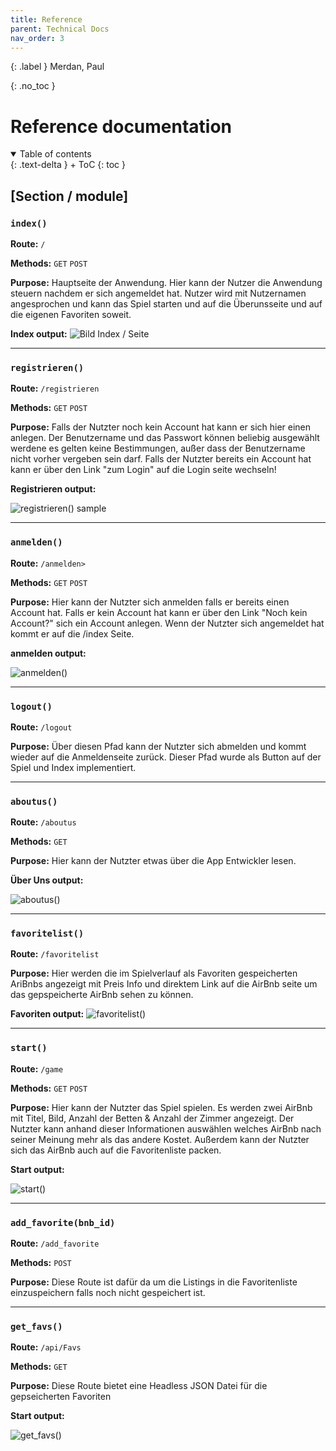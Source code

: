 ```yaml
---
title: Reference
parent: Technical Docs
nav_order: 3
---
```


{: .label }
Merdan, Paul

{: .no_toc }
# Reference documentation

<details open markdown="block">
{: .text-delta }
<summary>Table of contents</summary>
+ ToC
{: toc }
</details>

## [Section / module]

### `index()`

**Route:** `/`

**Methods:** `GET` `POST`

**Purpose:** Hauptseite der Anwendung. Hier kann der Nutzer die Anwendung steuern nachdem er sich angemeldet hat. Nutzer wird mit Nutzernamen angesprochen und kann das Spiel starten und auf die Überunsseite und auf die eigenen Favoriten soweit. 


**Index output:**
![Bild Index / Seite](/docs/images/bild1.png)

---


### `registrieren()`

**Route:** `/registrieren`

**Methods:** `GET` `POST`

**Purpose:** Falls der Nutzter noch kein Account hat kann er sich hier einen anlegen. Der Benutzername und das Passwort können beliebig ausgewählt werdene es gelten keine Bestimmungen, außer dass der Benutzername nicht vorher vergeben sein darf. Falls der Nutzter bereits ein Account hat kann er über den Link "zum Login" auf die Login seite wechseln!

**Registrieren output:**

![registrieren() sample](/docs/images/registrieren.png)

---

### `anmelden()`

**Route:** `/anmelden>`

**Methods:** `GET` `POST`

**Purpose:** Hier kann der Nutzter sich anmelden falls er bereits einen Account hat. Falls er kein Account hat kann er über den Link "Noch kein Account?" sich ein Account anlegen. Wenn der Nutzter sich angemeldet hat kommt er auf die /index Seite.

**anmelden output:**

![anmelden()](/docs/images/anmelden.png)

---


### `logout()`

**Route:** `/logout`

**Purpose:** Über diesen Pfad kann der Nutzter sich abmelden und kommt wieder auf die Anmeldenseite zurück. Dieser Pfad wurde als Button auf der Spiel und Index implementiert.

---

### `aboutus()`

**Route:** `/aboutus`

**Methods:** `GET`

**Purpose:** Hier kann der Nutzter etwas über die App Entwickler lesen. 

**Über Uns output:**

![aboutus()](/docs/images/aboutus.png)

---

### `favoritelist()`

**Route:** `/favoritelist`

**Purpose:** Hier werden die im Spielverlauf als Favoriten gespeicherten AriBnbs angezeigt mit Preis Info und direktem Link auf die AirBnb seite um das gepspeicherte AirBnb sehen zu können.

**Favoriten output:**
![favoritelist()](/docs/images/favoriten.png)

---


### `start()`

**Route:** `/game`

**Methods:** `GET` `POST`

**Purpose:** Hier kann der Nutzter das Spiel spielen. Es werden zwei AirBnb mit Titel, Bild, Anzahl der Betten & Anzahl der Zimmer angezeigt. Der Nutzter kann anhand dieser Informationen auswählen welches AirBnb nach seiner Meinung mehr als das andere Kostet. Außerdem kann der Nutzter sich das AirBnb auch auf die Favoritenliste packen.

**Start output:**

![start()](/docs/images/start_game.png)

---

### `add_favorite(bnb_id)`

**Route:** `/add_favorite`

**Methods:** `POST`

**Purpose:** Diese Route ist dafür da um die Listings in die Favoritenliste einzuspeichern falls noch nicht gespeichert ist.

---

### `get_favs()`

**Route:** `/api/Favs`

**Methods:** `GET` 

**Purpose:** Diese Route bietet eine Headless JSON Datei für die gepseicherten Favoriten

**Start output:**

![get_favs()](/docs/images/JSON.png)